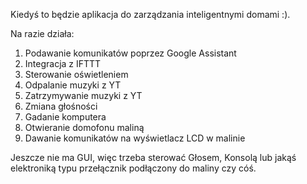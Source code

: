 Kiedyś to będzie aplikacja do zarządzania inteligentnymi domami :).

Na razie działa:

<ol>
	<li>Podawanie komunikatów poprzez Google Assistant</li>
	<li>Integracja z IFTTT</li>
	<li>Sterowanie oświetleniem</li>
	<li>Odpalanie muzyki z YT</li>
	<li>Zatrzymywanie muzyki z YT</li>
	<li>Zmiana głośności</li>
	<li>Gadanie komputera</li>
	<li>Otwieranie domofonu maliną</li>
	<li>Dawanie komunikatów na wyświetlacz LCD w malinie</li>
</ol>

Jeszcze nie ma GUI, więc trzeba sterować Głosem, Konsolą lub jakąś elektroniką typu przełącznik podłączony do maliny czy cóś.